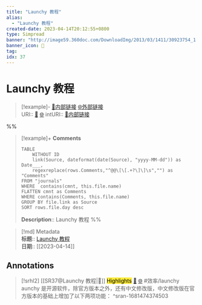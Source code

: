 ```yaml
---
title: "Launchy 教程"
alias: 
  - "Launchy 教程"
created-date: 2023-04-14T20:12:55+0800
type: Simpread
banner: "http://image59.360doc.com/DownloadImg/2013/03/1411/30923754_1.png "
banner_icon: 🔖
tag: 
idx: 37
---
```


# Launchy 教程

> [!example]- [🧷内部链接](<http://localhost:7026/unread/37>) [🌐外部链接](<http://www.360doc.com/content/13/0314/11/11502803_271427641.shtml>)    
> URI:: [🧷](<http://localhost:7026/unread/37>) [🌐](<http://www.360doc.com/content/13/0314/11/11502803_271427641.shtml>) 
> intURI:: [🧷内部链接](<http://localhost:7026/reading/37>)

%%
> [!example]+ **Comments**  
> ```dataview
> TABLE 
>     WITHOUT ID
>     link(Source, dateformat(date(Source), "yyyy-MM-dd")) as Date___, 
>     regexreplace(rows.Comments,"^@@\[\[.+?\]\]\s","") as "Comments"
> FROM "journals"
> WHERE  contains(cmnt, this.file.name)
> FLATTEN cmnt as Comments
> WHERE contains(Comments, this.file.name)
> GROUP BY file.link as Source
> SORT rows.file.day desc
> ```
>  **Description**:: Launchy 教程
%%

> [!md] Metadata  
> **标题**:: [Launchy 教程](http://www.360doc.com/content/13/0314/11/11502803_271427641.shtml)  
> **日期**:: [[2023-04-14]]  

## Annotations


> [!srhl2] [[SR37@Launchy 教程|📄]] <mark style="background-color: #ffeb3b">Highlights</mark> [🧷](<http://localhost:7026/unread/37#id=1681474374503>) [🌐](<http://localhost:7026/reading/37#id=1681474374503>) #效率/launchy   
> aunchy 是开源软件，除官方版本之外，还有中文修改版，中文修改版在官方版本的基础上增加了以下两项功能：
> ^sran-1681474374503
 
 